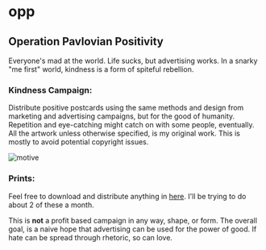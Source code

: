# opp
## Operation Pavlovian Positivity

Everyone's mad at the world. Life sucks, but advertising works. In a snarky "me first" world, kindness is a form of spiteful rebellion. 

### Kindness Campaign:
Distribute positive postcards using the same methods and design from marketing and advertising campaigns, but for the good of humanity. Repetition and eye-catching might catch on with some people, eventually. All the artwork unless otherwise specified, is my original work. This is mostly to avoid potential copyright issues.

![motive](https://github.com/Edinunzio/opp/blob/master/motive.gif?raw=true "motivation")

### Prints:
Feel free to download and distribute anything in [here](https://github.com/Edinunzio/opp/tree/master/print). I'll be trying to do about 2 of these a month.

This is **not** a profit based campaign in any way, shape, or form. The overall goal, is a naive hope that advertising can be used for the power of good. If hate can be spread through rhetoric, so can love. 

